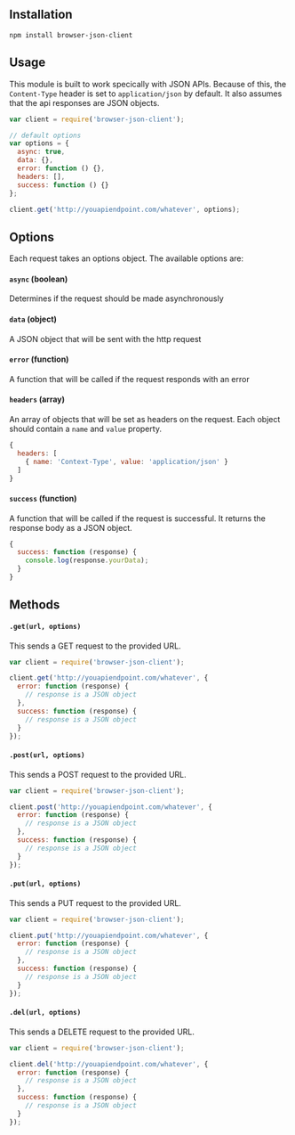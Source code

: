 ## Installation
```
npm install browser-json-client
```

## Usage
This module is built to work specically with JSON APIs. Because of this, the `Content-Type` header is set to `application/json` by default. It also assumes that the api responses are JSON objects.

```javascript
var client = require('browser-json-client');

// default options
var options = {
  async: true,
  data: {},
  error: function () {},
  headers: [],
  success: function () {}
};

client.get('http://youapiendpoint.com/whatever', options);
```

## Options
Each request takes an options object. The available options are:

#### `async` (boolean)
Determines if the request should be made asynchronously

#### `data` (object)
A JSON object that will be sent with the http request

#### `error` (function)
A function that will be called if the request responds with an error

#### `headers` (array)
An array of objects that will be set as headers on the request. Each object should contain a `name` and `value` property.

```javascript
{
  headers: [
    { name: 'Context-Type', value: 'application/json' }
  ]
}
```

#### `success` (function)
A function that will be called if the request is successful. It returns the response body as a JSON object.

```javascript
{
  success: function (response) {
    console.log(response.yourData);
  }
}
```

## Methods
#### `.get(url, options)`
This sends a GET request to the provided URL.

```javascript
var client = require('browser-json-client');

client.get('http://youapiendpoint.com/whatever', {
  error: function (response) {
    // response is a JSON object
  },
  success: function (response) {
    // response is a JSON object
  }
});
```

#### `.post(url, options)`
This sends a POST request to the provided URL.

```javascript
var client = require('browser-json-client');

client.post('http://youapiendpoint.com/whatever', {
  error: function (response) {
    // response is a JSON object
  },
  success: function (response) {
    // response is a JSON object
  }
});
```

#### `.put(url, options)`
This sends a PUT request to the provided URL.

```javascript
var client = require('browser-json-client');

client.put('http://youapiendpoint.com/whatever', {
  error: function (response) {
    // response is a JSON object
  },
  success: function (response) {
    // response is a JSON object
  }
});
```

#### `.del(url, options)`
This sends a DELETE request to the provided URL.

```javascript
var client = require('browser-json-client');

client.del('http://youapiendpoint.com/whatever', {
  error: function (response) {
    // response is a JSON object
  },
  success: function (response) {
    // response is a JSON object
  }
});
```

